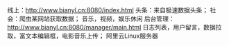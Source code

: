 线上：http://www.bianyl.cn:8080/index.html
头条：来自极速数据头条；
社会：爬虫某网站获取数据；
音乐，视频，娱乐休闲
后台管理：http://www.bianyl.cn:8080/manager/main.html
日志列表，用户留言，数据拉取，富文本编辑框，电影音乐上传；
阿里云Linux服务器
